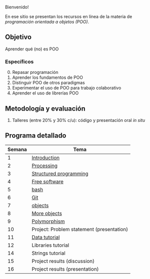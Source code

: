 Bienvenido!

En ese sitio se presentan los recursos en línea de la materia de _programación orientada a objetos (POO)_.

## Objetivo

Aprender qué (no) es POO

### Específicos

0. Repasar programación
1. Aprender los fundamentos de POO
2. Distinguir POO de otros paradigmas
3. Experimentar el uso de POO para trabajo colaborativo
4. Aprender el uso de librerías POO

## Metodología y evaluación

1. Talleres (entre 20% y 30% c/u): código y presentación oral _in situ_

## Programa detallado

| Semana | Tema                                                                        |
|--------|-----------------------------------------------------------------------------|
| 1      | [Introduction](https://github.com/VisualComputing/Introduction)             |
| 2      | [Processing](https://processing.org/)                                       |
| 3      | [Structured programming](https://github.com/objetos/structured_programming) |
| 4      | [Free software](https://en.wikipedia.org/wiki/Free_software)                |
| 5      | [bash](https://github.com/objetos/bash/tree/gh-pages)                       |
| 6      | [Git](https://github.com/VisualComputing/git)                               |
| 7      | [objects](https://github.com/objetos/objects)                               |
| 8      | [More objects](https://github.com/objetos/objects)                          |
| 9      | [Polymorphism](https://github.com/objetos/polymorphism)                     |
| 10     | Project: Problem statement (presentation)                                   |
| 11     | [Data tutorial](https://github.com/objetos/data)                            |
| 12     | Libraries tutorial                                                          |
| 14     | Strings tutorial                                                            |
| 15     | Project results (discussion)                                                |
| 16     | Project results (presentation)                                              |

